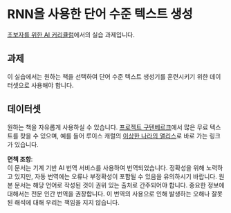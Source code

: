# RNN을 사용한 단어 수준 텍스트 생성

[초보자를 위한 AI 커리큘럼](https://github.com/microsoft/ai-for-beginners)에서의 실습 과제입니다.

## 과제

이 실습에서는 원하는 책을 선택하여 단어 수준 텍스트 생성기를 훈련시키기 위한 데이터셋으로 사용해야 합니다.

## 데이터셋

원하는 책을 자유롭게 사용하실 수 있습니다. [프로젝트 구텐베르크](https://www.gutenberg.org/)에서 많은 무료 텍스트를 찾을 수 있으며, 예를 들어 루이스 캐럴의 [이상한 나라의 앨리스](https://www.gutenberg.org/files/11/11-0.txt)로 바로 가는 링크가 있습니다.

**면책 조항**:  
이 문서는 기계 기반 AI 번역 서비스를 사용하여 번역되었습니다. 정확성을 위해 노력하고 있지만, 자동 번역에는 오류나 부정확성이 포함될 수 있음을 유의하시기 바랍니다. 원본 문서는 해당 언어로 작성된 것이 권위 있는 출처로 간주되어야 합니다. 중요한 정보에 대해서는 전문 인간 번역을 권장합니다. 이 번역의 사용으로 인해 발생하는 오해나 잘못된 해석에 대해 우리는 책임을 지지 않습니다.